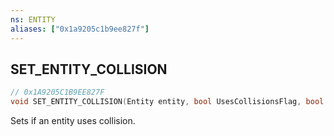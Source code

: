 ```yaml
---
ns: ENTITY
aliases: ["0x1a9205c1b9ee827f"]
---
```

## SET_ENTITY_COLLISION

```c
// 0x1A9205C1B9EE827F
void SET_ENTITY_COLLISION(Entity entity, bool UsesCollisionsFlag, bool KeepDisabledSimulatingFlag);
```

Sets if an entity uses collision.

